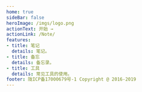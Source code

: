 ```yaml
---
home: true
sideBar: false
heroImage: /imgs/logo.png
actionText: 开始 →
actionLink: /Note/
features:
- title: 笔记
  details: 笔记。
- title: 备忘
  details: 备忘录。
- title: 工具
  details: 常见工具的使用。
footer: 陇ICP备17000679号-1 Copyright @ 2016-2019
---
```


